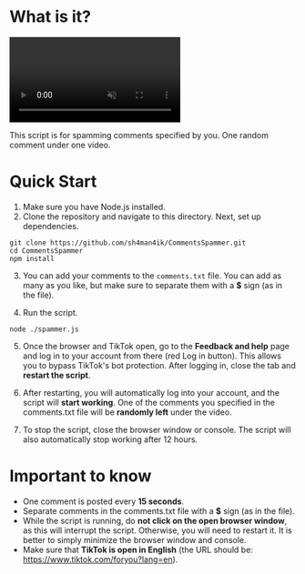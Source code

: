 # What is it?

<video src="https://github.com/user-attachments/assets/8cd33a48-5d3f-4c42-8315-97553d158f10" autoplay muted loop><video>

This script is for spamming comments specified by you. One random comment under one video.

# Quick Start

1. Make sure you have Node.js installed.
2. Clone the repository and navigate to this directory. Next, set up dependencies.

```
git clone https://github.com/sh4man4ik/CommentsSpammer.git
cd CommentsSpammer
npm install
```

3. You can add your comments to the `comments.txt` file. You can add as many as you like, but make sure to separate them
   with a **$** sign (as in the file).

4. Run the script.

```
node ./spammer.js
```

5. Once the browser and TikTok open, go to the **Feedback and help** page and log in to your account from there (red Log
   in button). This allows you to bypass TikTok's bot protection. After logging in, close the tab and **restart the
   script**.

6. After restarting, you will automatically log into your account, and the script will **start working**. One of the
   comments you specified in the comments.txt file will be **randomly left** under the video.
7. To stop the script, close the browser window or console. The script will also automatically stop working after 12
   hours.

# Important to know

- One comment is posted every **15 seconds**.
- Separate comments in the comments.txt file with a **$** sign (as in the file).
- While the script is running, do **not click on the open browser window**, as this will interrupt the script.
  Otherwise, you will need to restart it. It is better to simply minimize the browser window and console.
- Make sure that **TikTok is open in English** (the URL should be: https://www.tiktok.com/foryou?lang=en).
